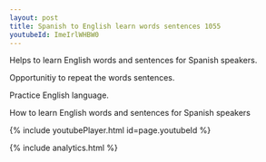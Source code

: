 ```yaml
---
layout: post
title: Spanish to English learn words sentences 1055 
youtubeId: ImeIrlWHBW0
---
```

 
 
Helps to learn English words and sentences for Spanish speakers.

Opportunitiy to repeat the words sentences. 

Practice English language. 
 
How to learn English words and sentences for Spanish speakers 
 
{% include youtubePlayer.html id=page.youtubeId %}
 
 
{% include analytics.html %}